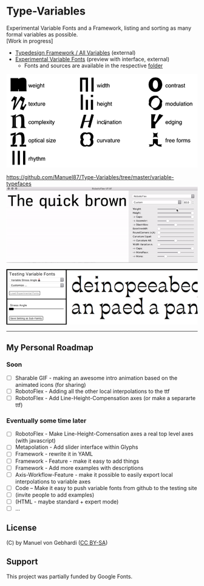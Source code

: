 # Type-Variables
Experimental Variable Fonts and a Framework, listing and sorting as many formal variables as possible.<br/>
[Work in progress]
- [Typedesign Framework / All Variables](http://vongebhardi.de/theory/typedesign-framework/) (external)
- [Experimental Variable Fonts](http:vongebhardi.de/variable-fonts/testing/) (preview with interface, external)
  - Fonts and sources are available in the respective [folder](https://github.com/Manuel87/Type-Variables/tree/master/variable-typefaces)

<img src="variable-overview/media/type-variables.gif" width="600" alt="top level type variables"/>



https://github.com/Manuel87/Type-Variables/tree/master/variable-typefaces
![robotoflex preview](variable-typefaces/RobotoFlex/README_media/Preview.gif)

<img src="variable-typefaces/media/variablefonts_testing_interface_preview.png" width="600"/>

-------

## My Personal Roadmap

### Soon
- [ ] Sharable GIF - making an awesome intro animation based on the animated icons (for sharing)
- [ ] RobotoFlex - Adding all the other local interpolations to the ttf
- [ ] RobotoFlex - Add Line-Height-Compensation axes (or make a separarte ttf)

### Eventually some time later
- [ ] RobotoFlex - Make Line-Height-Comensation axes a real top level axes (with javascript)
- [ ] Metapolation - Add slider interface within Glyphs
- [ ] Framework - rewrite it in YAML
- [ ] Framework - Feature - make it easy to add things
- [ ] Framework - Add more examples with descriptions
- [ ] Axis-Workflow-Feature - make it possible to easily export local interpolations to variable axes
- [ ] Code – Make it easy to push variable fonts from github to the testing site
- [ ] (invite people to add examples)
- [ ] (HTML - maybe standard + expert mode)
- [ ] ...

## License
(C) by Manuel von Gebhardi ([CC BY-SA](https://creativecommons.org/licenses/by-sa/2.5/))

## Support
This project was partially funded by Google Fonts.
